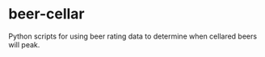 beer-cellar
===========

Python scripts for using beer rating data to determine when cellared beers will peak.
